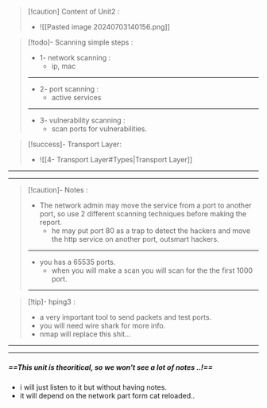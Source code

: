 
>[!caution] Content of Unit2 :
>- ![[Pasted image 20240703140156.png]]

>[!todo]- Scanning simple steps :
>- 1- network scanning :
>	- ip, mac
>---
>- 2- port scanning :
>	- active services
>---
>- 3- vulnerability scanning :
>	-  scan ports for vulnerabilities.

>[!success]- Transport Layer:
>- ![[4- Transport Layer#Types|Transport Layer]]

---
---

>[!caution]- Notes :
>- The network admin may move the service from a port to another port, so use 2 different scanning techniques before making the report.
>	- he may put port 80 as a trap to detect the hackers and move the http service on another port, outsmart hackers.
>---
>- you has a 65535 ports.
>	- when you will make a scan you will scan for the the first 1000 port.
>---

>[!tip]- hping3 :
>- a very important tool to send packets and test ports.
>- you will need wire shark for more info.
>- nmap will replace this shit...

---
---

##### ==This unit is theoritical, so we won't see a lot of notes ..!==

- i will just listen to it but without having notes.
- it will depend on the network part form cat reloaded..
